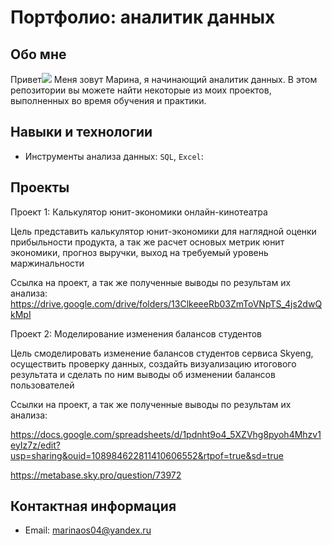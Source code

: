# Портфолио: аналитик данных
## Обо мне 
Привет![](https://user-images.githubusercontent.com/18350557/176309783-0785949b-9127-417c-8b55-ab5a4333674e.gif) 
Меня зовут Марина, я начинающий аналитик данных. 
В этом репозитории вы можете найти некоторые из моих проектов, выполненных во время обучения и практики.
<br>
## Навыки и технологии
- Инструменты анализа данных: ``SQL``, ``Excel``: 

## Проекты
Проект 1: Калькулятор юнит-экономики онлайн-кинотеатра

Цель представить калькулятор юнит-экономики для наглядной оценки прибыльности продукта, а так же расчет основых метрик юнит экономики, прогноз выручки, выход на требуемый уровень маржинальности

Ссылка на проект, а так же полученные выводы по результам их анализа:
https://drive.google.com/drive/folders/13ClkeeeRb03ZmToVNpTS_4js2dwQkMpI
<br> 
  
Проект 2: Моделирование изменения балансов студентов</p> 

Цель смоделировать изменение балансов студентов сервиса Skyeng, осуществить проверку данных, cоздайть визуализацию итогового результата и сделать по ним выводы об изменении балансов пользователей

Ссылки на проект, а так же полученные выводы по результам их анализа:

https://docs.google.com/spreadsheets/d/1pdnht9o4_5XZVhg8pyoh4Mhzv1eyIz7z/edit?usp=sharing&ouid=108984622811410606552&rtpof=true&sd=true

https://metabase.sky.pro/question/73972

## Контактная информация
- Email: marinaos04@yandex.ru
